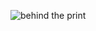 ![behind the print](https://github.com/user-attachments/assets/d7973f19-7b59-429f-bda1-8d7568ab3031)
